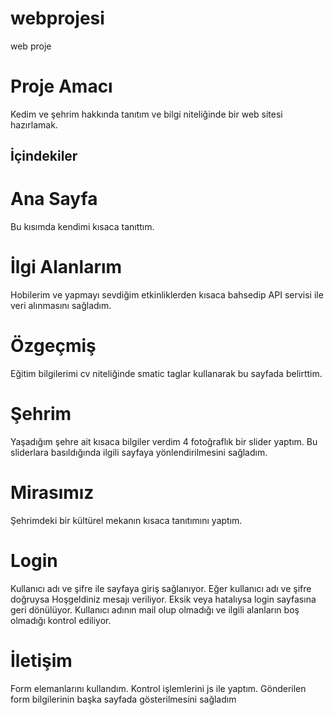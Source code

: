 # webprojesi
  web proje

# Proje Amacı
  Kedim ve şehrim hakkında tanıtım ve bilgi niteliğinde bir web sitesi hazırlamak.

## İçindekiler
 
 # Ana Sayfa
   Bu kısımda kendimi kısaca tanıttım.
 
 # İlgi Alanlarım
   Hobilerim ve yapmayı sevdiğim etkinliklerden kısaca bahsedip API servisi ile veri alınmasını sağladım.

 # Özgeçmiş
   Eğitim bilgilerimi cv niteliğinde smatic taglar kullanarak bu sayfada belirttim.

# Şehrim
  Yaşadığım şehre ait kısaca bilgiler verdim
  4 fotoğraflık bir slider yaptım. Bu sliderlara basıldığında ilgili sayfaya yönlendirilmesini sağladım.

# Mirasımız
  Şehrimdeki bir kültürel mekanın kısaca tanıtımını yaptım.

# Login
  Kullanıcı adı ve şifre ile sayfaya giriş sağlanıyor.
  Eğer kullanıcı adı ve şifre doğruysa Hoşgeldiniz mesajı veriliyor.
  Eksik veya hatalıysa login sayfasına geri dönülüyor.
  Kullanıcı adının mail olup olmadığı ve ilgili alanların boş olmadığı kontrol ediliyor.

# İletişim
  Form elemanlarını kullandım.
  Kontrol işlemlerini js ile yaptım.
  Gönderilen form bilgilerinin başka sayfada gösterilmesini sağladım

